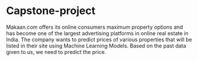 # Capstone-project
Makaan.com offers its online consumers maximum property options and has become one of the largest advertising platforms in online real estate in India. The company wants to predict prices of various properties that will be listed in their site using Machine Learning Models. Based on the past data given to us, we need to predict the price.
